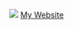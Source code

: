 <img src="https://s5.ezgif.com/tmp/ezgif-592dbedf07d890.gif">
<a href="https://minikids.github.io/MyBio/">My Website</a>

